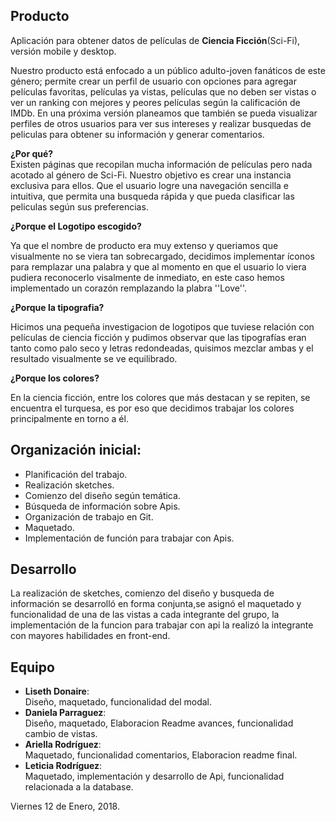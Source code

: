 ## Producto

Aplicación para obtener datos de películas de  **Ciencia Ficción**(Sci-Fi), versión mobile y desktop.

Nuestro producto está enfocado a un público adulto-joven fanáticos de este género; permite crear un perfil de usuario con opciones para agregar películas favoritas, películas ya vistas, películas que no deben ser vistas o ver un ranking con mejores y peores películas según la calificación de  IMDb. En una próxima versión planeamos que también se pueda visualizar perfiles de otros usuarios para ver sus intereses y realizar busquedas de peliculas para obtener su información y generar comentarios.

**¿Por qué?**  
Existen páginas que recopilan mucha información de películas pero nada acotado al género de Sci-Fi. Nuestro objetivo es crear una instancia exclusiva para ellos. Que el usuario logre una navegación sencilla e intuitiva, que permita una busqueda rápida y que pueda clasificar las peliculas según sus preferencias.

**¿Porque el Logotipo escogido?**  

Ya que el nombre de producto era muy extenso y queriamos que visualmente no se viera tan sobrecargado, decidimos implementar íconos para remplazar una palabra y que al momento en que el usuario lo viera pudiera reconocerlo visalmente de inmediato, en este caso hemos implementado un corazón remplazando la plabra ''Love''.

**¿Porque la tipografia?**  

Hicimos una pequeña investigacion de logotipos que tuviese relación con películas de ciencia ficción y pudimos observar que las tipografías eran tanto como palo seco y letras redondeadas, quisimos mezclar ambas y el resultado visualmente se ve equilibrado.

**¿Porque los colores?**  

En la ciencia ficción, entre los colores que más destacan y se repiten, se encuentra el turquesa, es por eso que decidimos trabajar los colores principalmente en torno a él.

## Organización inicial:
* Planificación del trabajo.
* Realización sketches.
* Comienzo del diseño según temática.
* Búsqueda de información sobre Apis.
* Organización de trabajo en Git.
* Maquetado.
* Implementación de función para trabajar con Apis.

## Desarrollo
La realización de sketches, comienzo del diseño y busqueda de información se desarrolló en forma conjunta,se asignó el maquetado y funcionalidad de una de las vistas a cada integrante del grupo, la implementación de la funcion para trabajar con api la realizó la integrante con mayores habilidades en front-end.

## Equipo
* **Liseth Donaire**:  
 Diseño, maquetado, funcionalidad del modal.
* **Daniela Parraguez**:  
Diseño, maquetado, Elaboracion Readme avances, funcionalidad cambio de vistas.
* **Ariella Rodríguez**:  
Maquetado, funcionalidad comentarios, Elaboracion readme final.
* **Leticia Rodríguez**:  
Maquetado, implementación y desarrollo de Api, funcionalidad relacionada a la database.

Viernes 12 de Enero, 2018.